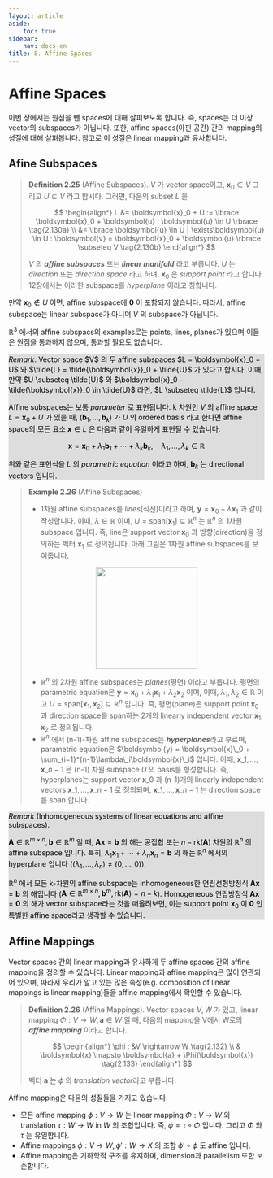 ```yaml
---
layout: article
aside:
    toc: true
sidebar:
    nav: docs-en
title: 8. Affine Spaces
---
```


# Affine Spaces

이번 장에서는 원점을 뺀 spaces에 대해 살펴보도록 합니다. 즉, spaces는 더 이상 vector의 subspaces가 아닙니다. 또한, affine spaces(아핀 공간) 간의 mapping의 성질에 대해 살펴봅니다. 참고로 이 성질은 linear mapping과 유사합니다.

## Afine Subspaces

> **Definition 2.25** (Affine Subspaces). $V$ 가 vector space이고, $\boldsymbol{x}_0 \in V$ 그리고 $U \subseteq V$ 라고 합시다. 그러면, 다음의 subset $L$ 을
> 
> $$ \begin{align*} L &= \boldsymbol{x}_0 + U := \lbrace \boldsymbol{x}_0 + \boldsymbol{u} : \boldsymbol{u} \in U \rbrace \tag{2.130a} \\ &= \lbrace \boldsymbol{u} \in U | \exists\boldsymbol{u} \in U : \boldsymbol{v} = \boldsymbol{x}_0 + \boldsymbol{u} \rbrace \subseteq V \tag{2.130b} \end{align*} $$
> 
> $V$ 의 ***affine subspaces*** 또는 ***linear manifold*** 라고 부릅니다. $U$ 는 *direction* 또는 *direction space* 라고 하며, $\boldsymbol{x}_0$ 은 *support point* 라고 합니다. 12장에서는 이러한 subspace를 *hyperplane* 이라고 칭합니다.

만약 $\boldsymbol{x}_0 \notin U$ 이면, affine subspace에 $\boldsymbol{0}$ 이 포함되지 않습니다. 따라서, affine subspace는 linear subspace가 아니며 $V$ 의 subspace가 아닙니다.

$\mathbb{R}^3$ 에서의 affine subspacs의 examples로는 points, lines, planes가 있으며 이들은 원점을 통과하지 않으며, 통과할 필요도 없습니다.

<div style="background-color: #DDDDDD; color: #000000">
<i>Remark</i>. Vector space $V$ 의 두 affine subspaces $L = \boldsymbol{x}_0 + U$ 와 $\tilde{L} = \tilde{\boldsymbol{x}}_0 + \tilde{U}$ 가 있다고 합시다. 이때, 만약 $U \subseteq \tilde{U}$ 와 $\boldsymbol{x}_0 - \tilde{\boldsymbol{x}}_0 \in \tilde{U}$ 라면, $L \subseteq \tilde{L}$ 입니다.

Affine subspaces는 보통 <i>parameter</i> 로 표현됩니다. k 차원인 $V$ 의 affine space $L = \boldsymbol{x}_0 + U$ 가 있을 때,
$(\boldsymbol{b}_1, \dotsc, \boldsymbol{b}_k)$ 가 $U$ 의 ordered basis 라고 한다면 affine space의 모든 요소 $\boldsymbol{x} \in L$ 은 다음과 같이 유일하게 표현될 수 있습니다.

$$ \boldsymbol{x} = \boldsymbol{x}_0 + \lambda_1\boldsymbol{b}_1 + \cdots + \lambda_k\boldsymbol{b}_k, \quad \lambda_1, \dotsc, \lambda_k \in \mathbb{R} \tag{2.131} $$

위와 같은 표현식을 $L$ 의 <i>parametric equation</i> 이라고 하며, $\boldsymbol{b}_k$ 는 directional vectors 입니다.
</div>

> **Example 2.26** (Affine Subspaces)
> <br>
> - 1차원 affine subspaces를 *lines*(직선)이라고 하며, $\boldsymbol{y} = \boldsymbol{x}_0 + \lambda\boldsymbol{x}_1$ 과 같이 작성합니다. 이때, $\lambda \in \mathbb{R}$ 이며, $U = \text{span}\lbrack\boldsymbol{x}_1\rbrack \subseteq \mathbb{R}^n$ 는 $\mathbb{R}^n$ 의 1차원 subspace 입니다. 즉, line은 support vector $\boldsymbol{x}_0$ 과 방향(direction)을 정의하는 벡터 $\boldsymbol{x}_1$ 로 정의됩니다. 아래 그림은 1차원 affine subspaces를 보여줍니다.
> 
> <div align="center"><img src="{{ site.baseurl }}/assets/images/figures/figure2.13.png" height=200px></div>
> 
> - $\mathbb{R}^n$ 의 2차원 affine subspaces는 *planes*(평면) 이라고 부릅니다. 평면의 parametric equation은 $\boldsymbol{y} = \boldsymbol{x}_0 + \lambda_1\boldsymbol{x}_1 + \lambda_2\boldsymbol{x}_2$ 이며, 이때, $\lambda_1, \lambda_2 \in \mathbb{R}$ 이고 $U = \text{span}\lbrack\boldsymbol{x}_1, \boldsymbol{x}_2\rbrack \subseteq \mathbb{R}^n$ 입니다. 즉, 평면(plane)은 support point $\boldsymbol{x}_0$ 과 direction space를 span하는 2개의 linearly independent vector $\boldsymbol{x}_1, \boldsymbol{x}_2$ 로 정의됩니다.
> - $\mathbb{R}^n$ 에서 (n-1)-차원 affine subspaces는 ***hyperplanes***라고 부르며, parametric equation은 $\boldsymbol{y} = \boldsymbol{x}\_0 + \sum_{i=1}^{n-1}\lambda\_i\boldsymbol{x}\_i$ 입니다. 이때, $\boldsymbol{x}\_1, \dotsc, \boldsymbol{x}\_{n-1}$ 은 (n-1) 차원 subspace $U$ 의 basis를 형성합니다. 즉, hyperplanes는 support vector $\boldsymbol{x}\_0$ 과 (n-1)개의 linearly independent vectors $\boldsymbol{x}\_1, \dotsc, \boldsymbol{x}\_{n-1}$ 로 정의되며, $\boldsymbol{x}\_1, \dotsc, \boldsymbol{x}\_{n-1}$ 는 direction space를 span 합니다.


<div style="background-color: #DDDDDD; color: #000000">
<i>Remark</i> (Inhomogeneous systems of linear equations and affine subspaces).

$\boldsymbol{A} \in \mathbb{R}^{m \times n}, \boldsymbol{b} \in \mathbb{R}^m$ 일 때, $\boldsymbol{Ax} = \boldsymbol{b}$ 의 해는 공집합 또는 $n - \text{rk}(\boldsymbol{A})$ 차원의 $\mathbb{R}^n$ 의 affine subspace 입니다. 특히, $\lambda_1\boldsymbol{x}_1 + \cdots + \lambda_n\boldsymbol{x}_n = \boldsymbol{b}$ 의 해는 $\mathbb{R}^n$ 에서의 hyperplane 입니다 ($(\lambda_1, \dotsc, \lambda_n) \neq (0, \dotsc, 0)$).

$\mathbb{R}^n$ 에서 모든 k-차원의 affine subspace는 inhomogeneous한 연립선형방정식 $\boldsymbol{Ax} = \boldsymbol{b}$ 의 해입니다 ($\boldsymbol{A} \in \mathbb{R}^{m \times n}, \boldsymbol{b}^m, \text{rk}(\boldsymbol{A}) = n-k$). Homogeneous 연립방정식 $\boldsymbol{Ax} = \boldsymbol{0}$ 의 해가 vector subspace라는 것을 떠올려보면, 이는 support point $\boldsymbol{x}_0$ 이 $\boldsymbol{0}$ 인 특별한 affine space라고 생각할 수 있습니다.
</div>


## Affine Mappings

Vector spaces 간의 linear mapping과 유사하게 두 affine spaces 간의 affine mapping을 정의할 수 있습니다. Linear mapping과 affine mapping은 많이 연관되어 있으며, 따라서 우리가 알고 있는 많은 속성(e.g. composition of linear mappings is linear mapping)들을 affine mapping에서 확인할 수 있습니다.

> **Definition 2.26** (Affine Mappings). Vector spaces $V, W$ 가 있고, linear mapping $\Phi : V \rightarrow W, \boldsymbol{a} \in W$ 일 때, 다음의 mapping을 V에서 W로의 ***affine mapping*** 이라고 합니다.
> 
> $$ \begin{align*} \phi : &V \rightarrow W \tag{2.132} \\ & \boldsymbol{x} \mapsto \boldsymbol{a} + \Phi(\boldsymbol{x}) \tag{2.133} \end{align*} $$
> 
> 벡터 $\boldsymbol{a}$ 는 $\phi$ 의 *translation vector*라고 부릅니다.

Affine mapping은 다음의 성질들을 가지고 있습니다.

- 모든 affine mapping $\phi : V \rightarrow W$ 는 linear mapping $\Phi : V \rightarrow W$ 와 translation $\tau : W \rightarrow W$ in $W$ 의 조합입니다. 즉, $\phi = \tau\circ\Phi$ 입니다. 그리고 $\Phi$ 와 $\tau$ 는 유일합니다.
- Affine mappings $\phi : V \rightarrow W, \phi' : W \rightarrow X$ 의 조합 $\phi'\circ\phi$ 도 affine 입니다.
- Affine mapping은 기하학적 구조를 유지하며, dimension과 parallelism 또한 보존합니다.